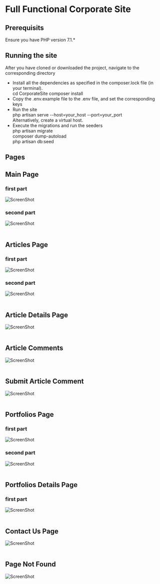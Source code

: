 # Full Functional Corporate Site

## Prerequisits
Ensure you have PHP version 7.1.*

## Running the site
After you have cloned or downloaded the project, navigate to the corresponding directory
<ul>
  <li>
       Install all the dependencies as specified in the composer.lock file (in your terminal). <br/>
       cd CorporateSite 
       composer install
  </li>
  <li>
      Copy the .env.example file to the .env file, and set the corresponding keys
  </li>
  <li>
      Run the site <br/>
      php artisan serve --host=your_host --port=your_port <br/> 
      Alternatively, create a virtual host. <br/>
  </li>
  <li>
     Execute the migrations and run the seeders <br/> 
     php artisan migrate <br/>
     composer dump-autoload <br/>
     php artisan db:seed <br/>
  </li>
</ul>

## Pages
## Main Page 
   ### first part
![ScreenShot](https://i.imgur.com/8f4kj37.png)
 <br/> 
  ### second part
![ScreenShot](https://i.imgur.com/eUPQQ7T.png) 
<br/> <br/>

 ## Articles Page 
   ### first part
![ScreenShot](https://i.imgur.com/XegKJGC.png)
 <br/>
   ### second part
![ScreenShot](https://i.imgur.com/9MCGX2q.png)
 <br/> <br/>
 ## Article Details Page
  
![ScreenShot](https://i.imgur.com/omYJ1Am.png)
 <br/> <br/>


## Article Comments
![ScreenShot](https://i.imgur.com/cVV3PJQ.png)
 <br/> <br/>
 ## Submit Article Comment
![ScreenShot](https://i.imgur.com/mHGspew.png)
 <br/> <br/>


## Portfolios Page
  ### first part
![ScreenShot](https://i.imgur.com/5P4fAIO.png)
 <br/> 
  ### second part
![ScreenShot](https://i.imgur.com/hH8OnCw.png)
 <br/> <br/>
 
  ## Portfolios Details Page
   ### first part 
 ![ScreenShot](https://i.imgur.com/UzKrLMN.png)
  <br/> <br/>
 
## Contact Us Page
![ScreenShot](https://i.imgur.com/8gWK7Tc.png)
 <br/> <br/>
## Page Not Found 
![ScreenShot](https://i.imgur.com/STeVldk.png)

